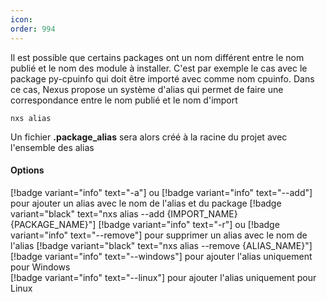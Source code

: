 ```yaml
---
icon: 
order: 994
---
```

Il est possible que certains packages ont un nom différent entre le nom publié et le nom des module à installer. 
C'est par exemple le cas avec le package py-cpuinfo qui doit être importé avec comme nom cpuinfo.
Dans ce cas, Nexus propose un système d'alias qui permet de faire une correspondance entre le nom publié et le nom d'import

```console
nxs alias
```

Un fichier **.package_alias** sera alors créé à la racine du projet avec l'ensemble des alias
<br>
#### Options

[!badge variant="info" text="-a"] ou [!badge variant="info" text="--add"] pour ajouter un alias avec le nom de l'alias et du package [!badge variant="black" text="nxs alias --add {IMPORT_NAME} {PACKAGE_NAME}"]
[!badge variant="info" text="-r"] ou [!badge variant="info" text="--remove"] pour supprimer un alias avec le nom de l'alias [!badge variant="black" text="nxs alias --remove {ALIAS_NAME}"]
[!badge variant="info" text="--windows"] pour ajouter l'alias uniquement pour Windows<br>
[!badge variant="info" text="--linux"] pour ajouter l'alias uniquement pour Linux<br>
